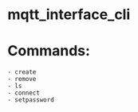 # mqtt_interface_cli


# Commands:
    - create
    - remove
    - ls
    - connect
    - setpassword